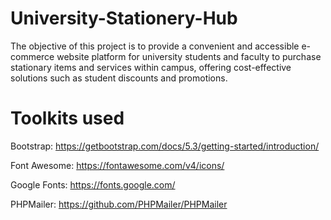 # University-Stationery-Hub
The objective of this project is to provide a convenient and accessible e-commerce website platform for university students and faculty to purchase stationary items and services within campus, offering cost-effective solutions such as student discounts and promotions. 

# Toolkits used
Bootstrap:
https://getbootstrap.com/docs/5.3/getting-started/introduction/

Font Awesome:
https://fontawesome.com/v4/icons/

Google Fonts:
https://fonts.google.com/

PHPMailer:
https://github.com/PHPMailer/PHPMailer

